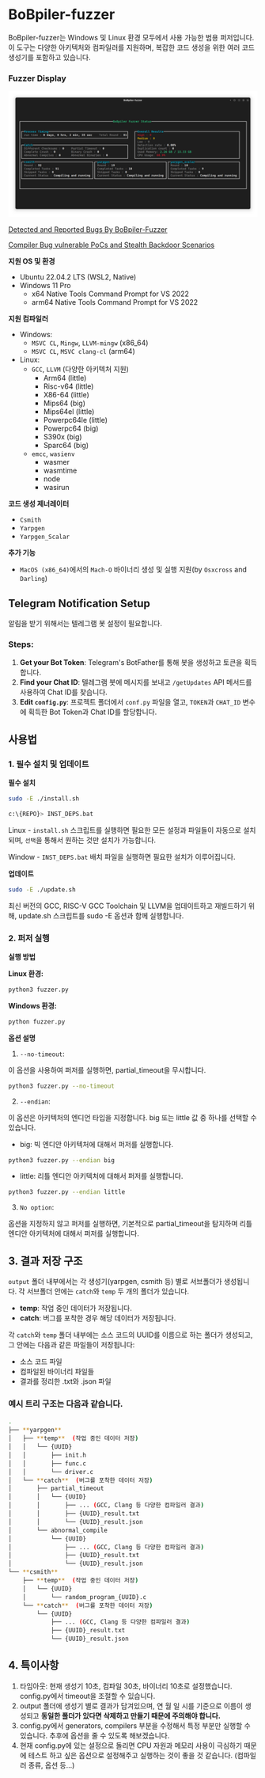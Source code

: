 # BoBpiler-fuzzer

BoBpiler-fuzzer는 Windows 및 Linux 환경 모두에서 사용 가능한 범용 퍼저입니다. 이 도구는 다양한 아키텍처와 컴파일러를 지원하며, 복잡한 코드 생성을 위한 여러 코드 생성기를 포함하고 있습니다.

### Fuzzer Display
![Fuzzer Display](png/Fuzzer_Display_3.png)

[Detected and Reported Bugs By BoBpiler-Fuzzer](https://github.com/BoBpiler/BoBpiler-BugTracker)

[Compiler Bug vulnerable PoCs and Stealth Backdoor Scenarios](https://github.com/BoBpiler/CompilerBug-Exploits) 

**지원 OS 및 환경**
- Ubuntu 22.04.2 LTS (WSL2, Native)
- Windows 11 Pro
    - x64 Native Tools Command Prompt for VS 2022
    - arm64 Native Tools Command Prompt for VS 2022

**지원 컴파일러**
- Windows:
    - `MSVC CL`, `Mingw`, `LLVM-mingw` (x86_64)
    - `MSVC CL`, `MSVC clang-cl` (arm64)
- Linux:
    - `GCC`, `LLVM` (다양한 아키텍처 지원)
        - Arm64 (little)
        - Risc-v64 (little)
        - X86-64 (little)
        - Mips64 (big)
        - Mips64el (little)
        - Powerpc64le (little)
        - Powerpc64 (big)
        - S390x (big)
        - Sparc64 (big)
    - `emcc`, `wasienv` 
        - wasmer
        - wasmtime
        - node
        - wasirun

**코드 생성 제너레이터**
- `Csmith`
- `Yarpgen`
- `Yarpgen_Scalar`

**추가 기능**
- `MacOS (x86_64)`에서의 `Mach-O` 바이너리 생성 및 실행 지원(by `Osxcross` and `Darling`)


## Telegram Notification Setup

알림을 받기 위해서는 텔레그램 봇 설정이 필요합니다.

### Steps:
1. **Get your Bot Token**: Telegram's BotFather를 통해 봇을 생성하고 토큰을 획득합니다.
2. **Find your Chat ID**: 텔레그램 봇에 메시지를 보내고 `/getUpdates` API 메서드를 사용하여 Chat ID를 찾습니다.
3. **Edit `config.py`**: 프로젝트 폴더에서 `conf.py` 파일을 열고, `TOKEN`과 `CHAT_ID` 변수에 획득한 Bot Token과 Chat ID를 할당합니다.

## 사용법

### 1. 필수 설치 및 업데이트

**필수 설치**

```bash
sudo -E ./install.sh
```

```sh
c:\{REPO}> INST_DEPS.bat 
```


Linux - `install.sh` 스크립트를 실행하면 필요한 모든 설정과 파일들이 자동으로 설치되며, `선택`을 통해서 원하는 것만 설치가 가능합니다.

Window - `INST_DEPS.bat` 배치 파일을 실행하면 필요한 설치가 이루어집니다. 

**업데이트**

```bash
sudo -E ./update.sh
```
최신 버전의 GCC, RISC-V GCC Toolchain 및 LLVM을 업데이트하고 재빌드하기 위해, update.sh 스크립트를 sudo -E 옵션과 함께 실행합니다.

### 2. 퍼저 실행
**실행 방법**

**Linux 환경:**
```bash
python3 fuzzer.py
```
**Windows 환경:**
```bash
python fuzzer.py
```
**옵션 설명**
1. `--no-timeout`:

이 옵션을 사용하여 퍼저를 실행하면, partial_timeout을 무시합니다.

```bash
python3 fuzzer.py --no-timeout
```
2. `--endian`:

이 옵션은 아키텍처의 엔디언 타입을 지정합니다. big 또는 little 값 중 하나를 선택할 수 있습니다.

- big: 빅 엔디안 아키텍처에 대해서 퍼저를 실행합니다.
```bash
python3 fuzzer.py --endian big
```

- little: 리틀 엔디안 아키텍처에 대해서 퍼저를 실행합니다.
```bash
python3 fuzzer.py --endian little
```
3. `No option`:

옵션을 지정하지 않고 퍼저를 실행하면, 기본적으로 partial_timeout을 탐지하며 리틀엔디안 아키텍처에 대해서 퍼저를 실행합니다.


## 3. 결과 저장 구조

`output` 폴더 내부에서는 각 생성기(yarpgen, csmith 등) 별로 서브폴더가 생성됩니다. 각 서브폴더 안에는 `catch`와 `temp` 두 개의 폴더가 있습니다.

- **temp**: 작업 중인 데이터가 저장됩니다.
- **catch**: 버그를 포착한 경우 해당 데이터가 저장됩니다.

각 `catch`와 `temp` 폴더 내부에는 소스 코드의 UUID를 이름으로 하는 폴더가 생성되고, 그 안에는 다음과 같은 파일들이 저장됩니다:

- 소스 코드 파일
- 컴파일된 바이너리 파일들
- 결과를 정리한 .txt와 .json 파일

### 예시 트리 구조는 다음과 같습니다.

```bash
.
├── **yarpgen**
│   ├── **temp**  (작업 중인 데이터 저장)
│   │   └── {UUID}
│   │       ├── init.h
│   │       ├── func.c
│   │       └── driver.c
│   └── **catch**  (버그를 포착한 데이터 저장)
│       ├── partial_timeout
│       │   └── {UUID}
│       │       ├── ... (GCC, Clang 등 다양한 컴파일러 결과)
│       │       ├── {UUID}_result.txt
│       │       └── {UUID}_result.json
│       └── abnormal_compile
│           └── {UUID}
│               ├── ... (GCC, Clang 등 다양한 컴파일러 결과)
│               ├── {UUID}_result.txt
│               └── {UUID}_result.json
└── **csmith**
    ├── **temp**  (작업 중인 데이터 저장)
    │   └── {UUID}
    │       └── random_program_{UUID}.c
    └── **catch**  (버그를 포착한 데이터 저장)
        └── {UUID}
            ├── ... (GCC, Clang 등 다양한 컴파일러 결과)
            ├── {UUID}_result.txt
            └── {UUID}_result.json
```

## 4. 특이사항
1. 타임아웃: 현재 생성기 10초, 컴파일 30초, 바이너리 10초로 설정했습니다. config.py에서 timeout을 조절할 수 있습니다.  
2. output 폴더에 생성기 별로 결과가 담겨있으며, 연 월 일 시를 기준으로 이름이 생성되고 **동일한 폴더가 있다면 삭제하고 만들기 때문에 주의해야 합니다.**
3. config.py에서 generators, compilers 부분을 수정해서 특정 부분만 실행할 수 있습니다. 추후에 옵션을 줄 수 있도록 해보겠습니다.  
4. 현재 config.py에 있는 설정으로 돌리면 CPU 자원과 메모리 사용이 극심하기 때문에 테스트 하고 싶은 옵션으로 설정해주고 실행하는 것이 좋을 것 같습니다. (컴파일러 종류, 옵션 등...)
